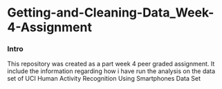 # Getting-and-Cleaning-Data_Week-4-Assignment
### Intro
This repository was created as a part week 4 peer graded assignment. It include the information regarding how i have run the analysis on 
the data set of UCI Human Activity Recognition Using Smartphones Data Set
